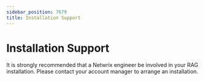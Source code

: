 ```yaml
---
sidebar_position: 7679
title: Installation Support
---
```


# Installation Support

It is strongly recommended that a Netwrix engineer be involved in your RAG installation. Please contact your account manager to arrange an installation.